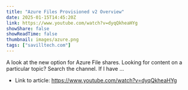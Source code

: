 ```yaml
---
title: "Azure Files Provisioned v2 Overview"
date: 2025-01-15T14:45:20Z
link: https://www.youtube.com/watch?v=dyqQkheaHYg
showShare: false
showReadTime: false
thumbnail: images/azure.png
tags: ["savilltech.com"]
---
```

A look at the new option for Azure File shares. Looking for content on a particular topic? Search the channel. If I have ...

- Link to article: https://www.youtube.com/watch?v=dyqQkheaHYg